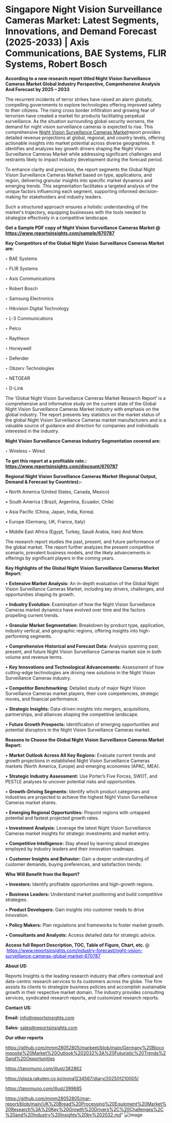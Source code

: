 # Singapore Night Vision Surveillance Cameras Market: Latest Segments, Innovations, and Demand Forecast (2025-2033) | Axis Communications, BAE Systems, FLIR Systems, Robert Bosch

<strong>According to a new research report titled Night Vision Surveillance Cameras Market Global Industry Perspective, Comprehensive Analysis And Forecast by 2025 – 2033</strong>

The recurrent incidents of terror strikes have raised an alarm globally, compelling governments to explore technologies offering improved safety to their citizens. The rising cross border infiltration and growing fear of terrorism have created a market for products facilitating perpetual surveillance. As the situation surrounding global security worsens, the demand for night vision surveillance cameras is expected to rise. This comprehensive <a href=https://www.reportsinsights.com/sample/670787>Night Vision Surveillance Cameras Market</a>report provides detailed revenue projections at global, regional, and country levels, offering actionable insights into market potential across diverse geographies. It identifies and analyzes key growth drivers shaping the Night Vision Surveillance Cameras Market while addressing significant challenges and restraints likely to impact industry development during the forecast period.

To enhance clarity and precision, the report segments the Global Night Vision Surveillance Cameras Market based on type, applications, and region, delivering granular insights into specific market dynamics and emerging trends. This segmentation facilitates a targeted analysis of the unique factors influencing each segment, supporting informed decision-making for stakeholders and industry leaders.

Such a structured approach ensures a holistic understanding of the market's trajectory, equipping businesses with the tools needed to strategize effectively in a competitive landscape.

<strong>Get a Sample PDF copy of Night Vision Surveillance Cameras Market </strong><strong>@<a href=https://www.reportsinsights.com/sample/670787 style=color:#0000ff;> https://www.reportsinsights.com/sample/670787</a></strong></font>

<strong>Key Competitors of the Global Night Vision Surveillance Cameras Market are:</strong>

‣ BAE Systems

‣ FLIR Systems

‣ Axis Communications

‣ Robert Bosch

‣ Samsung Electronics

‣ Hikvision Digital Technology

‣ L-3 Communications

‣ Pelco

‣ Raytheon

‣ Honeywell

‣ Defender

‣ Obzerv Technologies

‣ NETGEAR

‣ D-Link

The ‘Global Night Vision Surveillance Cameras Market Research Report’ is a comprehensive and informative study on the current state of the Global Night Vision Surveillance Cameras Market industry with emphasis on the global industry. The report presents key statistics on the market status of the global Night Vision Surveillance Cameras market manufacturers and is a valuable source of guidance and direction for companies and individuals interested in the industry.

<strong>Night Vision Surveillance Cameras Industry Segmentation covered are:</strong>

‣ Wireless
‣ Wired

<strong>To get this report at a profitable rate.: <a href=https://www.reportsinsights.com/discount/670787 style=color:#0000ff;>https://www.reportsinsights.com/discount/670787</a></strong></font>

<strong>Regional Night Vision Surveillance Cameras Market (Regional Output, Demand &amp; Forecast by Countries):-</strong>

• North America (United States, Canada, Mexico)

• South America ( Brazil, Argentina, Ecuador, Chile)

• Asia Pacific (China, Japan, India, Korea)

• Europe (Germany, UK, France, Italy)

• Middle East Africa (Egypt, Turkey, Saudi Arabia, Iran) And More.

The research report studies the past, present, and future performance of the global market. The report further analyzes the present competitive scenario, prevalent business models, and the likely advancements in offerings by significant players in the coming years.

<strong>Key Highlights of the Global Night Vision Surveillance Cameras Market Report:</strong>

• <strong>Extensive Market Analysis:</strong> An in-depth evaluation of the Global Night Vision Surveillance Cameras Market, including key drivers, challenges, and opportunities shaping its growth.

• <strong>Industry Evolution:</strong> Examination of how the Night Vision Surveillance Cameras market dynamics have evolved over time and the factors propelling current trends.

• <strong>Granular Market Segmentation:</strong> Breakdown by product type, application, industry vertical, and geographic regions, offering insights into high-performing segments.

• <strong>Comprehensive Historical and Forecast Data:</strong> Analysis spanning past, present, and future Night Vision Surveillance Cameras market size in both volume and revenue terms.

• <strong>Key Innovations and Technological Advancements:</strong> Assessment of how cutting-edge technologies are driving new solutions in the Night Vision Surveillance Cameras industry.

• <strong>Competitor Benchmarking:</strong> Detailed study of major Night Vision Surveillance Cameras market players, their core competencies, strategic moves, and financial performance.

• <strong>Strategic Insights:</strong> Data-driven insights into mergers, acquisitions, partnerships, and alliances shaping the competitive landscape.

• <strong>Future Growth Prospects:</strong> Identification of emerging opportunities and potential disruptors in the Night Vision Surveillance Cameras market.

<strong>Reasons to Choose the Global Night Vision Surveillance Cameras Market Report:</strong>

• <strong>Market Outlook Across All Key Regions:</strong> Evaluate current trends and growth projections in established Night Vision Surveillance Cameras markets (North America, Europe) and emerging economies (APAC, MEA).

• <strong>Strategic Industry Assessment:</strong> Use Porter’s Five Forces, SWOT, and PESTLE analyses to uncover potential risks and opportunities.

• <strong>Growth-Driving Segments:</strong> Identify which product categories and industries are projected to achieve the highest Night Vision Surveillance Cameras market shares.

• <strong>Emerging Regional Opportunities:</strong> Pinpoint regions with untapped potential and fastest projected growth rates.

• <strong>Investment Analysis:</strong> Leverage the latest Night Vision Surveillance Cameras market insights for strategic investments and market entry.

• <strong>Competitive Intelligence:</strong> Stay ahead by learning about strategies employed by industry leaders and their innovation roadmaps.

• <strong>Customer Insights and Behavior:</strong> Gain a deeper understanding of customer demands, buying preferences, and satisfaction trends.

<strong>Who Will Benefit from the Report?</strong>

• <strong>Investors:</strong> Identify profitable opportunities and high-growth regions.

• <strong>Business Leaders:</strong> Understand market positioning and build competitive strategies.

• <strong>Product Developers:</strong> Gain insights into customer needs to drive innovation.

• <strong>Policy Makers:</strong> Plan regulations and frameworks to foster market growth.

• <strong>Consultants and Analysts:</strong> Access detailed data for strategic advice.
</ul>
<strong>Access full Report Description, TOC, Table of Figure, Chart, etc. </strong>@  <a href=https://www.reportsinsights.com/industry-forecast/night-vision-surveillance-cameras-global-market-670787 style=color:#0000ff;>https://www.reportsinsights.com/industry-forecast/night-vision-surveillance-cameras-global-market-670787</a></font>

<strong><strong>About US</strong>:</strong>

Reports Insights is the leading research industry that offers contextual and data-centric research services to its customers across the globe. The firm assists its clients to strategize business policies and accomplish sustainable growth in their respective market domain. The industry provides consulting services, syndicated research reports, and customized research reports.

<strong>Contact US:</strong>

<p class=""""><b>Email:</b> <a href=mailto:info@reportsinsights.com>info@reportsinsights.com</a></p>
<p class=""""><b>Sales:</b> <a href=mailto:sales@reportsinsights.com>sales@reportsinsights.com</a></p>

<strong>Our other reports</strong>

<a href=https://github.com/mmm28052805/markeet/blob/main/Germany%20Biocomposite%20Market%20Outlook%202032%3A%20Futuristic%20Trends%20and%20Opportunities>https://github.com/mmm28052805/markeet/blob/main/Germany%20Biocomposite%20Market%20Outlook%202032%3A%20Futuristic%20Trends%20and%20Opportunities</a>

<a href=https://tanomuno.com/illust/382862>https://tanomuno.com/illust/382862</a>

<a href=https://plaza.rakuten.co.jp/mona1234567/diary/202501210005/>https://plaza.rakuten.co.jp/mona1234567/diary/202501210005/</a>

<a href=https://tanomuno.com/illust/399685>https://tanomuno.com/illust/399685</a>

<a href=https://github.com/mmm28052805/mar-report/blob/main/UK%20Bread%20Processing%20Equipment%20Market%20Research%3A%20Key%20Growth%20Drivers%2C%20Challenges%2C%20and%20Industry%20Insights%20by%202032.md>https://github.com/mmm28052805/mar-report/blob/main/UK%20Bread%20Processing%20Equipment%20Market%20Research%3A%20Key%20Growth%20Drivers%2C%20Challenges%2C%20and%20Industry%20Insights%20by%202032.md</a>"
![image](https://github.com/user-attachments/assets/520294a7-b01f-42ec-991c-0ae9501bb6e2)
